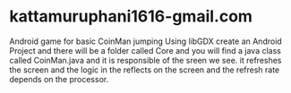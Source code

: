 # kattamuruphani1616-gmail.com
Android game for basic CoinMan jumping
Using libGDX create an Android Project and there will be a folder called Core and you will find a java class called CoinMan.java and it is responsible of the sreen we see. it refreshes the screen and the logic in the reflects on the screen and the refresh rate depends on the processor.
